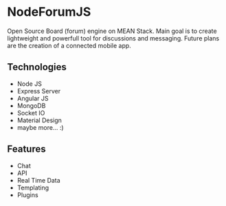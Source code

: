 # NodeForumJS
Open Source Board (forum) engine on MEAN Stack. Main goal is to create lightweight and powerfull tool for discussions and messaging. Future plans are the creation of a connected mobile app.

## Technologies
* Node JS
* Express Server
* Angular JS
* MongoDB
* Socket IO
* Material Design
* maybe more... :)

## Features
* Chat
* API
* Real Time Data
* Templating
* Plugins
